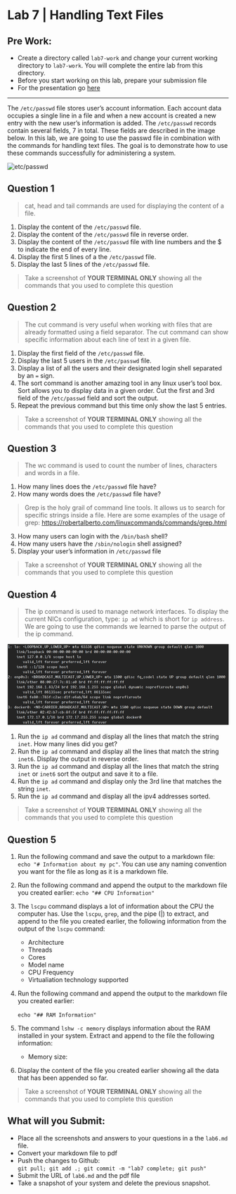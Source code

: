 

# Lab 7 | Handling Text Files 


## Pre Work: 
 * Create a directory called `lab7-work` and change your current working directory to `lab7-work`. You will complete the entire lab from this directory. 
 * Before you start working on this lab, prepare your submission file
 * For the presentation go [here](https://rapurl.live/nsd)

<hr>

The `/etc/passwd` file stores user’s account information. Each account data occupies a single line in a file and when a new account is created a new entry with the new user’s information is added. The `/etc/passwd` records contain several fields, 7 in total. These fields are described in the image below. In this lab, we are going to use the passwd file in combination with the commands for handling text files. The goal is to demonstrate how to use these commands successfully for administering a system. 

![etc/passwd](https://rapurl.live/j37)
 
## Question 1 
> cat, head and tail commands are used for displaying the content of a file.
1. Display the content of the `/etc/passwd` file.
2. Display the content of the `/etc/passwd` file in reverse order.
3. Display the content of the `/etc/passwd` file with line numbers and the $ to indicate the end of every line.
4. Display the first 5 lines of a the `/etc/passwd` file.
5. Display the last 5 lines of the `/etc/passwd` file.

> Take a screenshot of **YOUR TERMINAL ONLY** showing all the commands that you used to complete this question


## Question 2
> The cut command is very useful when working with files that are already formatted using a field separator. The cut command can show specific information about each line of text in a given file.

1. Display the first field of the `/etc/passwd` file.
2. Display the last 5 users in the `/etc/passwd` file.
3. Display a list of all the users and their designated login shell separated by an `=` sign.
4. The sort command is another amazing tool in any linux user’s tool box. Sort allows you to display data in a given order. Cut the first and 3rd field of the `/etc/passwd` field and sort the output. 
5. Repeat the previous command but this time only show the last 5 entries.

> Take a screenshot of **YOUR TERMINAL ONLY** showing all the commands that you used to complete this question

## Question 3
>The wc command is used to count the number of lines, characters and words in a file.

1. How many lines does the `/etc/passwd` file have?
2. How many words does the `/etc/passwd` file have?

> Grep is the holy grail of command line tools. It allows us to search for specific strings inside a file. Here are some examples of the usage of grep: https://robertalberto.com/linuxcommands/commands/grep.html 

3. How many users can login with the `/bin/bash` shell?
4. How many users have the `/sbin/nologin` shell assigned?
5. Display your user’s information in `/etc/passwd` file

> Take a screenshot of **YOUR TERMINAL ONLY** showing all the commands that you used to complete this question

## Question 4

> The ip command is used to manage network interfaces. To display the current NICs configuration, type: `ip ad` which is short for `ip address`. We are going to use the commands we learned to parse the output of the ip command.

![ip address cmd](/assets/ipaddr.png)

1. Run the `ip ad` command and display all the lines that match the string `inet`. How many lines did you get? 
2. Run the `ip ad` command and display all the lines that match the string `inet6`. Display the output in reverse order.
3. Run the `ip ad` command and display all the lines that match the string `inet` or `inet6` sort the output and save it to a file.
4. Run the `ip ad` command and display only the 3rd line that matches the string `inet`.
5. Run the `ip ad` command and display all the ipv4 addresses sorted.

> Take a screenshot of **YOUR TERMINAL ONLY** showing all the commands that you used to complete this question

## Question 5

1. Run the following command and save the output to a markdown file: `echo "# Information about my pc"`. You can use any naming convention you want for the file as long as it is a markdown file.
3. Run the following command and append the output to the markdown file you created earlier: `echo "## CPU Information"`
2. The `lscpu` command displays a lot of information about the CPU the computer has. Use the `lscpu`, `grep`, and the pipe (|) to extract, and append to the file you created earlier, the following information from the output of the `lscpu` command:
   * Architecture
   * Threads
   * Cores
   * Model name
   * CPU Frequency
   * Virtualiation technology supported
3. Run the following command and append the output to the markdown file you created earlier: 
   
   `echo "## RAM Information"`
   
4. The command `lshw -c memory` displays information about the RAM installed in your system. Extract and append to the file the following information:
    * Memory size:
5. Display the content of the file you created earlier showing all the data that has been appended so far.

> Take a screenshot of **YOUR TERMINAL ONLY** showing all the commands that you used to complete this question

## What will you Submit:
* Place all the screenshots and answers to your questions in a the `lab6.md` file.
* Convert your markdown file to pdf 
* Push the changes to Github: <br>`git pull; git add .; git commit -m "lab7 complete; git push"`
* Submit the URL of `lab6.md` and the pdf file
* Take a snapshot of your system and delete the previous snapshot.